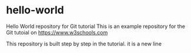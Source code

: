 # hello-world
Hello World repository for Git tutorial
This is an example repository for the Git tutoial on https://www.w3schools.com

This repository is built step by step in the tutorial.
it is a new line

